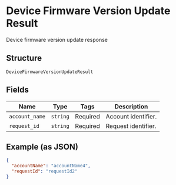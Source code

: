 
# Device Firmware Version Update Result

Device firmware version update response

## Structure

`DeviceFirmwareVersionUpdateResult`

## Fields

| Name | Type | Tags | Description |
|  --- | --- | --- | --- |
| `account_name` | `string` | Required | Account identifier. |
| `request_id` | `string` | Required | Request identifier. |

## Example (as JSON)

```json
{
  "accountName": "accountName4",
  "requestId": "requestId2"
}
```

